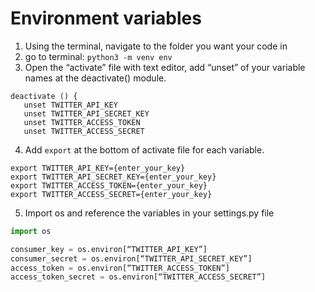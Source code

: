 # Environment variables

1. Using the terminal, navigate to the folder you want your code in
2. go to terminal: `python3 -m venv env`
3. Open the “activate” file with text editor, add “unset” of your variable names at the deactivate() module.

```
deactivate () {
   unset TWITTER_API_KEY
   unset TWITTER_API_SECRET_KEY
   unset TWITTER_ACCESS_TOKEN
   unset TWITTER_ACCESS_SECRET
```

4. Add `export` at the bottom of activate file for each variable.

```
export TWITTER_API_KEY={enter_your_key}
export TWITTER_API_SECRET_KEY={enter_your_key}
export TWITTER_ACCESS_TOKEN={enter_your_key}
export TWITTER_ACCESS_SECRET={enter_your_key}
```

5. Import os and reference the variables in your settings.py file

```py
import os

consumer_key = os.environ[“TWITTER_API_KEY”]
consumer_secret = os.environ[“TWITTER_API_SECRET_KEY”]
access_token = os.environ[“TWITTER_ACCESS_TOKEN”]
access_token_secret = os.environ[“TWITTER_ACCESS_SECRET”]
```
